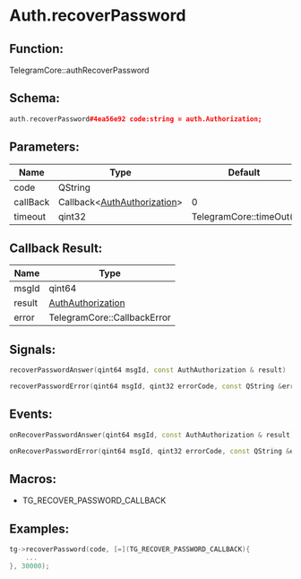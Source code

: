 # Auth.recoverPassword

## Function:

TelegramCore::authRecoverPassword

## Schema:

```c++
auth.recoverPassword#4ea56e92 code:string = auth.Authorization;
```
## Parameters:

|Name|Type|Default|
|----|----|-------|
|code|QString||
|callBack|Callback&lt;[AuthAuthorization](../../types/authauthorization.md)&gt;|0|
|timeout|qint32|TelegramCore::timeOut()|

## Callback Result:

|Name|Type|
|----|----|
|msgId|qint64|
|result|[AuthAuthorization](../../types/authauthorization.md)|
|error|TelegramCore::CallbackError|

## Signals:

```c++
recoverPasswordAnswer(qint64 msgId, const AuthAuthorization & result)
```
```c++
recoverPasswordError(qint64 msgId, qint32 errorCode, const QString &errorText)
```

## Events:

```c++
onRecoverPasswordAnswer(qint64 msgId, const AuthAuthorization & result)
```
```c++
onRecoverPasswordError(qint64 msgId, qint32 errorCode, const QString &errorText)
```

## Macros:

* TG_RECOVER_PASSWORD_CALLBACK

## Examples:

```c++
tg->recoverPassword(code, [=](TG_RECOVER_PASSWORD_CALLBACK){
    ...
}, 30000);
```
